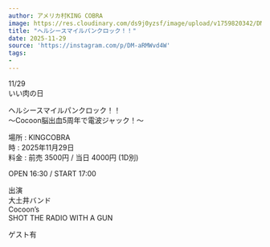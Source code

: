 ```yaml
---
author: アメリカ村KING COBRA
image: https://res.cloudinary.com/ds9j0yzsf/image/upload/v1759820342/DM-aRMWvd4W.jpg
title: "ヘルシースマイルパンクロック！！"
date: 2025-11-29
source: 'https://instagram.com/p/DM-aRMWvd4W'
tags:
- 
---
```

11/29<br>
いい肉の日

ヘルシースマイルパンクロック！！<br>
〜Cocoon脳出血5周年で電波ジャック！〜

場所 : KINGCOBRA<br>
時 : 2025年11月29日<br>
料金 : 前売 3500円 / 当日 4000円 (1D別)

OPEN 16:30 / START 17:00

出演<br>
大土井バンド<br>
Cocoon’s <br>
SHOT THE RADIO WITH A GUN 

ゲスト有
